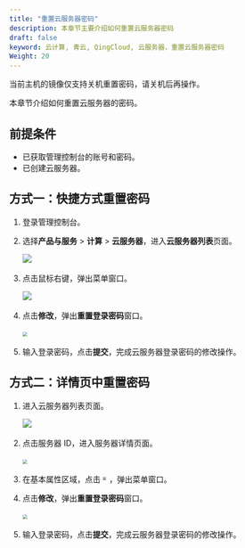 ```yaml
---
title: "重置云服务器密码"
description: 本章节主要介绍如何重置云服务器密码
draft: false
keyword: 云计算, 青云, QingCloud, 云服务器，重置云服务器密码
Weight: 20
---
```


当前主机的镜像仅支持关机重置密码，请关机后再操作。

本章节介绍如何重置云服务器的密码。

## 前提条件

- 已获取管理控制台的账号和密码。
- 已创建云服务器。

## 方式一：快捷方式重置密码

1. 登录管理控制台。

2. 选择**产品与服务** > **计算** > **云服务器**，进入**云服务器列表**页面。

   ![](/compute/vm/_images/vm_server_list.png)

3. 点击鼠标右键，弹出菜单窗口。

   ![](/compute/vm/_images/vm_modify_pw.png)

4. 点击**修改**，弹出**重置登录密码**窗口。

   <img src="/compute/vm/_images/vm_modify_pw_win.png" style="zoom:50%;" />

5. 输入登录密码，点击**提交**，完成云服务器登录密码的修改操作。

## 方式二：详情页中重置密码

1. 进入云服务器列表页面。

   ![](/compute/vm/_images/vm_server_list.png)

2. 点击服务器 ID，进入服务器详情页面。

   <img src="/compute/vm/_images/vm_modify_pw_details.png" style="zoom:50%;" />

3. 在基本属性区域，点击<img src="../../../_images/icon_more.png" style="zoom:35%;" />，弹出菜单窗口。

4. 点击**修改**，弹出**重置登录密码**窗口。

   <img src="/compute/vm/_images/vm_modify_pw_win.png" style="zoom:50%;" />

5. 输入登录密码，点击**提交**，完成云服务器登录密码的修改操作。

